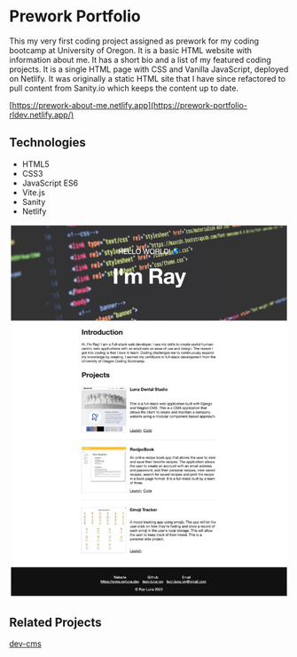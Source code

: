 # Prework Portfolio
This my very first coding project assigned as prework for my coding bootcamp at University of Oregon. It is a basic HTML website with information about me. It has a short bio and a list of my featured coding projects. It is a single HTML page with CSS and Vanilla JavaScript, deployed on Netlify. It was originally a static HTML site that I have since refactored to pull content from Sanity.io which keeps the content up to date.

[https://prework-about-me.netlify.app](https://prework-portfolio-rldev.netlify.app/)

## Technologies
- HTML5
- CSS3
- JavaScript ES6
- Vite.js
- Sanity
- Netlify

![Screenshot](./public/img/pwam-screenshot.png)

## Related Projects

 [dev-cms](https://github.com/leon-luna-ray/dev-cms)